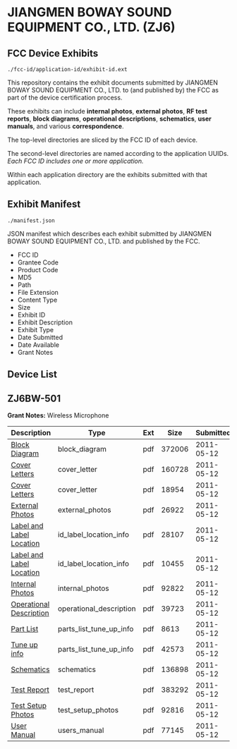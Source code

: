 # JIANGMEN BOWAY SOUND EQUIPMENT CO., LTD. (ZJ6)
## FCC Device Exhibits

```
./fcc-id/application-id/exhibit-id.ext
```

This repository contains the exhibit documents submitted by JIANGMEN BOWAY SOUND EQUIPMENT CO., LTD. to (and published by) the FCC as part of the device certification process.

These exhibits can include **internal photos**, **external photos**, **RF test reports**, **block diagrams**, **operational descriptions**, **schematics**, **user manuals**, and various **correspondence**.

The top-level directories are sliced by the FCC ID of each device.

The second-level directories are named according to the application UUIDs. *Each FCC ID includes one or more application.*

Within each application directory are the exhibits submitted with that application. 

## Exhibit Manifest

```
./manifest.json
```

JSON manifest which describes each exhibit submitted by JIANGMEN BOWAY SOUND EQUIPMENT CO., LTD. and published by the FCC.

- FCC ID
- Grantee Code
- Product Code
- MD5
- Path
- File Extension
- Content Type
- Size
- Exhibit ID
- Exhibit Description
- Exhibit Type
- Date Submitted
- Date Available
- Grant Notes

## Device List
## ZJ6BW-501
**Grant Notes:** Wireless Microphone

| Description | Type | Ext | Size | Submitted | Available |
| ----------- | ---- | --- | ---- | --------- | --------- |
| [Block Diagram](ZJ6BW-501/aa0c7cd9eeb42d027fce89f3250066d5/1463433.pdf) | block_diagram | pdf | 372006 | 2011-05-12 | 2011-05-12 |
| [Cover Letters](ZJ6BW-501/aa0c7cd9eeb42d027fce89f3250066d5/1463434.pdf) | cover_letter | pdf | 160728 | 2011-05-12 | 2011-05-12 |
| [Cover Letters](ZJ6BW-501/aa0c7cd9eeb42d027fce89f3250066d5/1463435.pdf) | cover_letter | pdf | 18954 | 2011-05-12 | 2011-05-12 |
| [External Photos](ZJ6BW-501/aa0c7cd9eeb42d027fce89f3250066d5/1463436.pdf) | external_photos | pdf | 26922 | 2011-05-12 | 2011-05-12 |
| [Label and Label Location](ZJ6BW-501/aa0c7cd9eeb42d027fce89f3250066d5/1463437.pdf) | id_label_location_info | pdf | 28107 | 2011-05-12 | 2011-05-12 |
| [Label and Label Location](ZJ6BW-501/aa0c7cd9eeb42d027fce89f3250066d5/1463438.pdf) | id_label_location_info | pdf | 10455 | 2011-05-12 | 2011-05-12 |
| [Internal Photos](ZJ6BW-501/aa0c7cd9eeb42d027fce89f3250066d5/1463439.pdf) | internal_photos | pdf | 92822 | 2011-05-12 | 2011-05-12 |
| [Operational Description](ZJ6BW-501/aa0c7cd9eeb42d027fce89f3250066d5/1463440.pdf) | operational_description | pdf | 39723 | 2011-05-12 | 2011-05-12 |
| [Part List](ZJ6BW-501/aa0c7cd9eeb42d027fce89f3250066d5/1463441.pdf) | parts_list_tune_up_info | pdf | 8613 | 2011-05-12 | 2011-05-12 |
| [Tune up info](ZJ6BW-501/aa0c7cd9eeb42d027fce89f3250066d5/1463445.pdf) | parts_list_tune_up_info | pdf | 42573 | 2011-05-12 | 2011-05-12 |
| [Schematics](ZJ6BW-501/aa0c7cd9eeb42d027fce89f3250066d5/1463442.pdf) | schematics | pdf | 136898 | 2011-05-12 | 2011-05-12 |
| [Test Report](ZJ6BW-501/aa0c7cd9eeb42d027fce89f3250066d5/1463443.pdf) | test_report | pdf | 383292 | 2011-05-12 | 2011-05-12 |
| [Test Setup Photos](ZJ6BW-501/aa0c7cd9eeb42d027fce89f3250066d5/1463444.pdf) | test_setup_photos | pdf | 92816 | 2011-05-12 | 2011-05-12 |
| [User Manual](ZJ6BW-501/aa0c7cd9eeb42d027fce89f3250066d5/1463446.pdf) | users_manual | pdf | 77145 | 2011-05-12 | 2011-05-12 |
